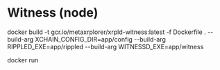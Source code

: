 # Witness (node)

docker build -t gcr.io/metaxrplorer/xrpld-witness:latest -f Dockerfile . --build-arg XCHAIN_CONFIG_DIR=app/config --build-arg RIPPLED_EXE=app/rippled --build-arg WITNESSD_EXE=app/witness

docker run 